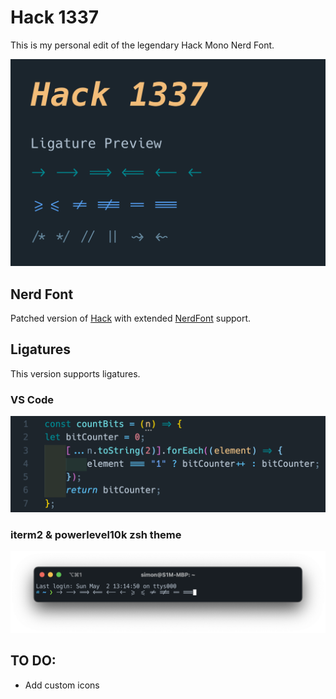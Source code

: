 # Hack 1337

This is my personal edit of the legendary Hack Mono Nerd Font.

![](https://raw.githubusercontent.com/SimonPhumin/hack-1337/master/preview/hack-1337-ligatures.png)

## Nerd Font

Patched version of [Hack](https://github.com/source-foundry/Hack) with extended
[NerdFont](https://nerdfonts.com/) support.

## Ligatures

This version supports ligatures.

### VS Code

![](https://raw.githubusercontent.com/SimonPhumin/hack-1337/master/preview/hack-1337-vscode.png)

### iterm2 & powerlevel10k zsh theme

![](https://raw.githubusercontent.com/SimonPhumin/hack-1337/master/preview/hack-1337-iterm2-p10k.png)

## TO DO:

- Add custom icons
